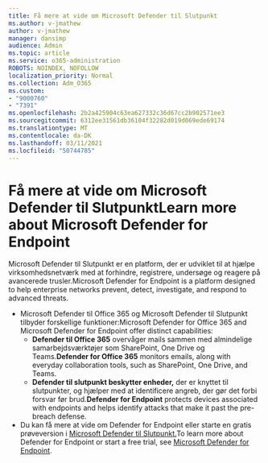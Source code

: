 ```yaml
---
title: Få mere at vide om Microsoft Defender til Slutpunkt
ms.author: v-jmathew
author: v-jmathew
manager: dansimp
audience: Admin
ms.topic: article
ms.service: o365-administration
ROBOTS: NOINDEX, NOFOLLOW
localization_priority: Normal
ms.collection: Adm_O365
ms.custom:
- "9000760"
- "7391"
ms.openlocfilehash: 2b2a425904c63ea627332c36d67cc2b902571ee3
ms.sourcegitcommit: 6312ee31561db36104f32282d019d069ede69174
ms.translationtype: MT
ms.contentlocale: da-DK
ms.lasthandoff: 03/11/2021
ms.locfileid: "50744785"
---
```

# <a name="learn-more-about-microsoft-defender-for-endpoint"></a><span data-ttu-id="a4b4c-102">Få mere at vide om Microsoft Defender til Slutpunkt</span><span class="sxs-lookup"><span data-stu-id="a4b4c-102">Learn more about Microsoft Defender for Endpoint</span></span>

<span data-ttu-id="a4b4c-103">Microsoft Defender til Slutpunkt er en platform, der er udviklet til at hjælpe virksomhedsnetværk med at forhindre, registrere, undersøge og reagere på avancerede trusler.</span><span class="sxs-lookup"><span data-stu-id="a4b4c-103">Microsoft Defender for Endpoint is a platform designed to help enterprise networks prevent, detect, investigate, and respond to advanced threats.</span></span>

- <span data-ttu-id="a4b4c-104">Microsoft Defender til Office 365 og Microsoft Defender til Slutpunkt tilbyder forskellige funktioner:</span><span class="sxs-lookup"><span data-stu-id="a4b4c-104">Microsoft Defender for Office 365 and Microsoft Defender for Endpoint offer distinct capabilities:</span></span>
  - <span data-ttu-id="a4b4c-105">**Defender til Office 365** overvåger mails sammen med almindelige samarbejdsværktøjer som SharePoint, One Drive og Teams.</span><span class="sxs-lookup"><span data-stu-id="a4b4c-105">**Defender for Office 365** monitors emails, along with everyday collaboration tools, such as SharePoint, One Drive, and Teams.</span></span>
  - <span data-ttu-id="a4b4c-106">**Defender til slutpunkt beskytter enheder,** der er knyttet til slutpunkter, og hjælper med at identificere angreb, der gør det forbi forsvar før brud.</span><span class="sxs-lookup"><span data-stu-id="a4b4c-106">**Defender for Endpoint** protects devices associated with endpoints and helps identify attacks that make it past the pre-breach defense.</span></span>
- <span data-ttu-id="a4b4c-107">Du kan få mere at vide om Defender for Endpoint eller starte en gratis prøveversion i [Microsoft Defender til Slutpunkt.](https://go.microsoft.com/fwlink/?linkid=2094113)</span><span class="sxs-lookup"><span data-stu-id="a4b4c-107">To learn more about Defender for Endpoint or start a free trial, see [Microsoft Defender for Endpoint](https://go.microsoft.com/fwlink/?linkid=2094113).</span></span>
